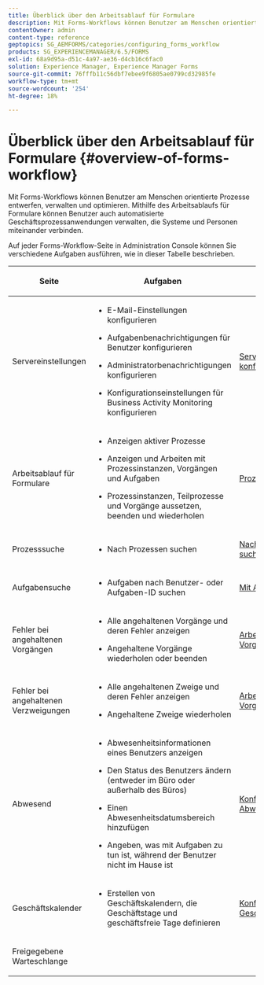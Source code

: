 ```yaml
---
title: Überblick über den Arbeitsablauf für Formulare
description: Mit Forms-Workflows können Benutzer am Menschen orientierte Prozesse entwerfen, verwalten und optimieren. Mithilfe des Arbeitsablaufs für Formulare können Benutzer auch automatisierte Geschäftsprozessanwendungen verwalten, die Systeme und Personen miteinander verbinden.
contentOwner: admin
content-type: reference
geptopics: SG_AEMFORMS/categories/configuring_forms_workflow
products: SG_EXPERIENCEMANAGER/6.5/FORMS
exl-id: 68a9d95a-d51c-4a97-ae36-d4cb16c6fac0
solution: Experience Manager, Experience Manager Forms
source-git-commit: 76fffb11c56dbf7ebee9f6805ae0799cd32985fe
workflow-type: tm+mt
source-wordcount: '254'
ht-degree: 18%

---
```


# Überblick über den Arbeitsablauf für Formulare {#overview-of-forms-workflow}

Mit Forms-Workflows können Benutzer am Menschen orientierte Prozesse entwerfen, verwalten und optimieren. Mithilfe des Arbeitsablaufs für Formulare können Benutzer auch automatisierte Geschäftsprozessanwendungen verwalten, die Systeme und Personen miteinander verbinden.

Auf jeder Forms-Workflow-Seite in Administration Console können Sie verschiedene Aufgaben ausführen, wie in dieser Tabelle beschrieben.

<table>
 <thead>
  <tr>
   <th><p>Seite</p></th>
   <th><p>Aufgaben</p></th>
   <th><p>Siehe</p></th>
  </tr>
 </thead>
 <tbody>
  <tr>
   <td><p>Servereinstellungen</p></td>
   <td>
    <ul>
     <li><p>E-Mail-Einstellungen konfigurieren</p></li>
     <li><p>Aufgabenbenachrichtigungen für Benutzer konfigurieren</p></li>
     <li><p>Administratorbenachrichtigungen konfigurieren</p></li>
     <li><p>Konfigurationseinstellungen für Business Activity Monitoring konfigurieren </p></li>
    </ul></td>
   <td><p><a href="/help/forms/using/admin-help/configuring-server-settings.md#configuring-server-settings">Servereinstellungen konfigurieren</a></p></td>
  </tr>
  <tr>
   <td><p>Arbeitsablauf für Formulare</p></td>
   <td>
    <ul>
     <li><p>Anzeigen aktiver Prozesse</p></li>
     <li><p>Anzeigen und Arbeiten mit Prozessinstanzen, Vorgängen und Aufgaben</p></li>
     <li><p>Prozessinstanzen, Teilprozesse und Vorgänge aussetzen, beenden und wiederholen</p></li>
    </ul></td>
   <td><p><a href="/help/forms/using/admin-help/processes.md#managing-processes">Prozesse verwalten</a></p></td>
  </tr>
  <tr>
   <td><p>Prozesssuche</p></td>
   <td>
    <ul>
     <li><p>Nach Prozessen suchen</p></li>
    </ul></td>
   <td><p><a href="/help/forms/using/admin-help/searching-process-instances.md#searching-for-process-instances">Nach Prozessinstanzen suchen</a></p></td>
  </tr>
  <tr>
   <td><p>Aufgabensuche</p></td>
   <td>
    <ul>
     <li><p>Aufgaben nach Benutzer- oder Aufgaben-ID suchen</p></li>
    </ul></td>
   <td><p><a href="/help/forms/using/admin-help/tasks.md#working-with-tasks">Mit Aufgaben arbeiten</a></p></td>
  </tr>
  <tr>
   <td><p>Fehler bei angehaltenen Vorgängen</p></td>
   <td>
    <ul>
     <li><p>Alle angehaltenen Vorgänge und deren Fehler anzeigen</p></li>
     <li><p>Angehaltene Vorgänge wiederholen oder beenden</p></li>
    </ul></td>
   <td><p><a href="/help/forms/using/admin-help/stalled-operations-branches.md#working-with-stalled-operations-and-branches">Arbeiten mit angehaltenen Vorgängen und Zweigen</a></p></td>
  </tr>
  <tr>
   <td><p>Fehler bei angehaltenen Verzweigungen</p></td>
   <td>
    <ul>
     <li><p>Alle angehaltenen Zweige und deren Fehler anzeigen</p></li>
     <li><p>Angehaltene Zweige wiederholen</p></li>
    </ul></td>
   <td><p><a href="/help/forms/using/admin-help/stalled-operations-branches.md#working-with-stalled-operations-and-branches">Arbeiten mit angehaltenen Vorgängen und Zweigen</a></p></td>
  </tr>
  <tr>
   <td><p>Abwesend</p></td>
   <td>
    <ul>
     <li><p>Abwesenheitsinformationen eines Benutzers anzeigen</p></li>
     <li><p>Den Status des Benutzers ändern (entweder im Büro oder außerhalb des Büros)</p></li>
     <li><p>Einen Abwesenheitsdatumsbereich hinzufügen </p></li>
     <li><p>Angeben, was mit Aufgaben zu tun ist, während der Benutzer nicht im Hause ist</p></li>
    </ul></td>
   <td><p><a href="/help/forms/using/admin-help/configuring-out-office-settings.md#configuring-out-of-office-settings">Konfigurieren von Abwesenheitseinstellungen</a></p></td>
  </tr>
  <tr>
   <td><p>Geschäftskalender</p></td>
   <td>
    <ul>
     <li><p>Erstellen von Geschäftskalendern, die Geschäftstage und geschäftsfreie Tage definieren</p></li>
    </ul></td>
   <td><p><a href="/help/forms/using/admin-help/configuring-business-calendars.md#configuring-business-calendars">Konfigurieren von Geschäftskalendern</a></p></td>
  </tr>
  <tr>
   <td><p>Freigegebene Warteschlange</p></td>
   <td><p></p></td>
   <td><p></p></td>
  </tr>
 </tbody>
</table>
